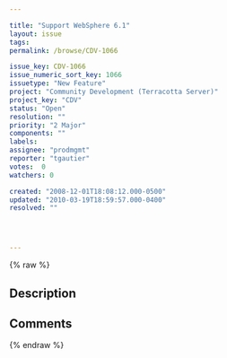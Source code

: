 ```yaml
---

title: "Support WebSphere 6.1"
layout: issue
tags: 
permalink: /browse/CDV-1066

issue_key: CDV-1066
issue_numeric_sort_key: 1066
issuetype: "New Feature"
project: "Community Development (Terracotta Server)"
project_key: "CDV"
status: "Open"
resolution: ""
priority: "2 Major"
components: ""
labels: 
assignee: "prodmgmt"
reporter: "tgautier"
votes:  0
watchers: 0

created: "2008-12-01T18:08:12.000-0500"
updated: "2010-03-19T18:59:57.000-0400"
resolved: ""




---
```


{% raw %}

## Description

<div markdown="1" class="description">



</div>

## Comments



{% endraw %}
